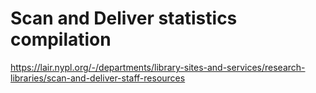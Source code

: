 
# Scan and Deliver statistics compilation



https://lair.nypl.org/-/departments/library-sites-and-services/research-libraries/scan-and-deliver-staff-resources

